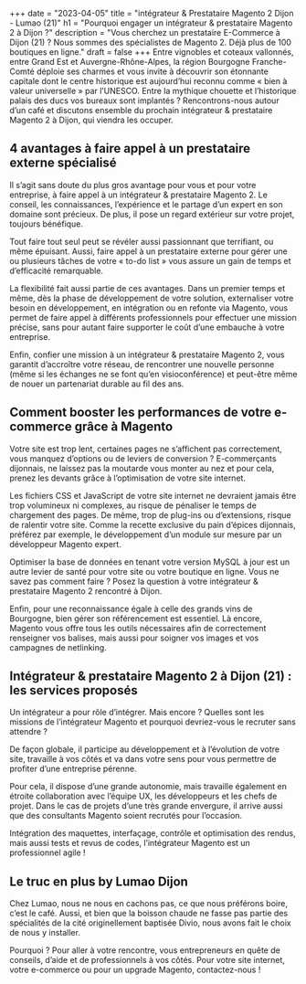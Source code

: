+++
date = "2023-04-05"
title = "intégrateur & Prestataire Magento 2 Dijon - Lumao (21)"
h1 = "Pourquoi engager un intégrateur & prestataire Magento 2 à Dijon ?"
description = "Vous cherchez un prestataire E-Commerce à Dijon (21) ? Nous sommes des spécialistes de Magento 2. Déjà plus de 100 boutiques en ligne."
draft = false
+++
 Entre vignobles et coteaux vallonnés, entre Grand Est et Auvergne-Rhône-Alpes, la région Bourgogne Franche-Comté déploie ses charmes et vous invite à découvrir son étonnante capitale dont le centre historique est aujourd’hui reconnu comme « bien à valeur universelle » par l’UNESCO. Entre la mythique chouette et l’historique palais des ducs vos bureaux sont implantés ? Rencontrons-nous autour d’un café et discutons ensemble du prochain intégrateur & prestataire Magento 2 à Dijon, qui viendra les occuper.

 ## 4 avantages à faire appel à un prestataire externe spécialisé

 Il s’agit sans doute du plus gros avantage pour vous et pour votre entreprise, à faire appel à un intégrateur & prestataire Magento 2. Le conseil, les connaissances, l’expérience et le partage d’un expert en son domaine sont précieux. De plus, il pose un regard extérieur sur votre projet, toujours bénéfique.

 Tout faire tout seul peut se révéler aussi passionnant que terrifiant, ou même épuisant. Aussi, faire appel à un prestataire externe pour gérer une ou plusieurs tâches de votre « to-do list » vous assure un gain de temps et d’efficacité remarquable.

 La flexibilité fait aussi partie de ces avantages. Dans un premier temps et même, dès la phase de développement de votre solution, externaliser votre besoin en développement, en intégration ou en refonte via Magento, vous permet de faire appel à différents professionnels pour effectuer une mission précise, sans pour autant faire supporter le coût d’une embauche à votre entreprise.

 Enfin, confier une mission à un intégrateur & prestataire Magento 2, vous garantit d’accroître votre réseau, de rencontrer une nouvelle personne (même si les échanges ne se font qu’en visioconférence) et peut-être même de nouer un partenariat durable au fil des ans.

 ## Comment booster les performances de votre e-commerce grâce à Magento

 Votre site est trop lent, certaines pages ne s’affichent pas correctement, vous manquez d’options ou de leviers de conversion ? E-commerçants dijonnais, ne laissez pas la moutarde vous monter au nez et pour cela, prenez les devants grâce à l’optimisation de votre site internet.

 Les fichiers CSS et JavaScript de votre site internet ne devraient jamais être trop volumineux ni complexes, au risque de pénaliser le temps de chargement des pages. De même, trop de plug-ins ou d’extensions, risque de ralentir votre site. Comme la recette exclusive du pain d’épices dijonnais, préférez par exemple, le développement d’un module sur mesure par un développeur Magento expert.

 Optimiser la base de données en tenant votre version MySQL à jour est un autre levier de santé pour votre site ou votre boutique en ligne. Vous ne savez pas comment faire ? Posez la question à votre intégrateur & prestataire Magento 2 rencontré à Dijon.

 Enfin, pour une reconnaissance égale à celle des grands vins de Bourgogne, bien gérer son référencement est essentiel. Là encore, Magento vous offre tous les outils nécessaires afin de correctement renseigner vos balises, mais aussi pour soigner vos images et vos campagnes de netlinking.

 ## Intégrateur & prestataire Magento 2 à Dijon (21) : les services proposés

 Un intégrateur a pour rôle d’intégrer. Mais encore ? Quelles sont les missions de l’intégrateur Magento et pourquoi devriez-vous le recruter sans attendre ?

 De façon globale, il participe au développement et à l’évolution de votre site, travaille à vos côtés et va dans votre sens pour vous permettre de profiter d’une entreprise pérenne.

 Pour cela, il dispose d’une grande autonomie, mais travaille également en étroite collaboration avec l’équipe UX, les développeurs et les chefs de projet. Dans le cas de projets d’une très grande envergure, il arrive aussi que des consultants Magento soient recrutés pour l’occasion.

 Intégration des maquettes, interfaçage, contrôle et optimisation des rendus, mais aussi tests et revus de codes, l’intégrateur Magento est un professionnel agile !

 ## Le truc en plus by Lumao Dijon

 Chez Lumao, nous ne nous en cachons pas, ce que nous préférons boire, c’est le café. Aussi, et bien que la boisson chaude ne fasse pas partie des spécialités de la cité originellement baptisée Divio, nous avons fait le choix de nous y installer.

 Pourquoi ? Pour aller à votre rencontre, vous entrepreneurs en quête de conseils, d’aide et de professionnels à vos côtés. Pour votre site internet, votre e-commerce ou pour un upgrade Magento, contactez-nous !
 
